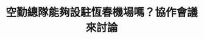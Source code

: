 ---
id: "12"
lang: zh-tw
description: 「請求內政部空勤總隊設駐恆春機場」連署案
propose_date: 2017-06-06
meeting_date: 2017-06-30
publish: "TRUE"
selected: "FALSE"
blog_selected: "FALSE"
cover: https://www.youtube.com/watch?v=PUjIJr9gEZk&t=29s
title: 空勤總隊能夠設駐恆春機場嗎？協作會議來討論
introduction:
  content: 本案的提案人認為若空勤總隊入駐恆春機場，可以活化恆春機場，同時解決民間對於快速道路延伸之問題，若恆春半島居民發生急難將可更快得到幫助，因此會議上針對「當地醫療資源」、「空中轉診」、「快速道路延伸」及「恆春機場活化」這四個議題進行討論，於會後各部會也各自回應將會強化恆春地區緊急醫療資源，強化醫療資源軟硬體設施，但現有飛機數量及機組員數量均不足，如需增設恆春駐地，需審慎考量目前高雄駐地與恆春機場條件的差異。另外，交通部將持續針對恆春機場辦理活化措施，並納入「恆春觀光鐵路計畫」，希望能一併帶動地方觀光產業。
color: green
join:
  type: 提
  title: 請求內政部空勤總隊設駐恆春機場
  link: https://join.gov.tw/idea/detail/7b6acbe5-93f5-4e6c-b4a9-d3f6c4e05c80
  image: https://cm.pdis.nat.gov.tw/images/post/1JfRVBEISzMAWXHtysWZimnF4ygquRdPP.jpg
layout: post
departments:
  - 內政部
tags:
  - 交通
  - 醫療
embed:
  ministry_slide:
    links:
      - https://issuu.com/pdis.tw/docs/20170630-6.0
      - https://issuu.com/pdis.tw/docs/20170630-5
      - https://issuu.com/pdis.tw/docs/20170630-1
      - https://issuu.com/pdis.tw/docs/20170630-2
      - https://issuu.com/pdis.tw/docs/20170630-7
      - https://issuu.com/pdis.tw/docs/20170630-4
      - https://issuu.com/pdis.tw/docs/20170630-0
      - https://issuu.com/pdis.tw/docs/20170630-9
  live:
    links:
      - https://www.youtube.com/watch?v=ncHuA23F7to
blogs:
  - https://pdis.nat.gov.tw/zh-TW/blog/%E8%81%86%E8%81%BD%E5%9C%A8%E5%9C%B0%E9%9C%80%E6%B1%82-%E5%8D%94%E4%BD%9C%E6%9C%83%E8%AD%B0%E5%88%B0%E6%81%86%E6%98%A5/
---